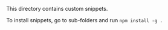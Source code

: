 This directory contains custom snippets.

To install snippets, go to sub-folders and run `npm install -g .`
